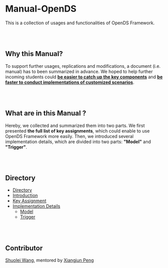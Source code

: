 # Manual-OpenDS
This is a collection of usages and functionalities of OpenDS Framework.

<br><br>

## Why this Manual?

To support further usages, replications and modifications, a document (i.e. manual) has to been summarized in advance. We hoped to help further incoming students could <u><b>be easier to catch up the key components</b></u> and <u><b>be faster to conduct implementations of customized scenarios</u></b>.

<br><br>

## What are in this Manual ?

Hereby, we collected and summarized them into two parts. We first presented <b>the full list of key assignments</b>, which could enable to use OpenDS Framework more easily. Then, we introduced several implementation details, which are divided into two parts: <b>"Model"</b> and <b>"Trigger"</b>.

<br><br>

## Directory

<!--ts-->
   * [Directory](#Directory)
   * [Introduction](#Introduction)
   * [Key Assignment](https://github.com/ShuoleiWang/Manual-OpenDS/tree/master/Key%20Assignment)
   * [Implementation Details](https://github.com/ShuoleiWang/Manual-OpenDS/tree/master/Implementation%20Details/)
      * [Model](https://github.com/ShuoleiWang/Manual-OpenDS/tree/master/Implementation%20Details/Model)
      * [Trigger](https://github.com/ShuoleiWang/Manual-OpenDS/tree/master/Implementation%20Details/Trigger)


  <!-- * [Tests](#tests)-->

<!--te-->
<br><br>

## Contributor

[Shuolei Wang](https://github.com/ShuoleiWang), mentored by [Xiangjun Peng](https://github.com/Shiangjun)

<br>
